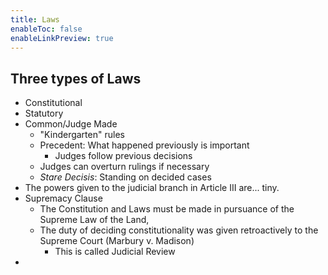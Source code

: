 ```yaml
---
title: Laws
enableToc: false
enableLinkPreview: true
---
```


## Three types of Laws

- Constitutional
- Statutory
- Common/Judge Made
	- "Kindergarten" rules
	- Precedent: What happened previously is important
		- Judges follow previous decisions
	- Judges can overturn rulings if necessary
	- *Stare Decisis*: Standing on decided cases
- The powers given to the judicial branch in Article III are... tiny.
- Supremacy Clause
	- The Constitution and Laws must be made in pursuance of the Supreme Law of the Land,
	- The duty of deciding constitutionality was given retroactively to the Supreme Court (Marbury v. Madison)
		- This is called Judicial Review
- 